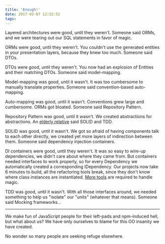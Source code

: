 ```yaml
---
title: 'Enough!'
date: 2017-03-07 12:52:52
tags:
---
```


Layered architectures were good, until they weren't. Someone said ORMs, and we were tearing out our SQL statements in favor of magic.

ORMs were good, until they weren't. You couldn't use the generated entities in your presentation layers, because they knew too much. Someone said DTOs.

<!-- more -->

DTOs were good, until they weren't. You now had an explosion of Entities and their matching DTOs. Someone said model-mapping.

Model-mapping was good, until it wasn't. It was too cumbersome to manually translate properties. Someone said convention-based auto-mapping.

Auto-mapping was good, until it wasn't. Conventions grew large and cumbersome. ORMs got bloated. Someone said Repository Pattern.

Repository Pattern was good, until it wasn't. We created abstractions for abstractions. An [elderly relative](http://cleancoder.com) said SOLID and TDD.

SOLID was good, until it wasn't. We got so afraid of having components talk to each other directly, we created yet more layers of indirection between them. Someone said dependency injection containers.

DI containers were good, until they weren't. It was so easy to wire-up dependencies, we didn't care about where they came from. But containers needed interfaces to work properly, so for every Dependency we automatically created a corresponding IDependency. Our projects now take 6 minutes to build, all the refactoring tools break, since they don't know where class instances are instantiated. [More tools](https://hmemcpy.github.io/AgentMulder/) are required to handle magic.

TDD was good, until it wasn't. With all those interfaces around, we needed something to help us "isolate" our "units" (whatever that means). Someone said Mocking frameworks...

---

 We make fun of JavaScript people for their left-pads and npm-induced hell, but what about us? We have only ourselves to blame for this OO insanity we have created.

 No wonder so many people are seeking refuge elsewhere.
